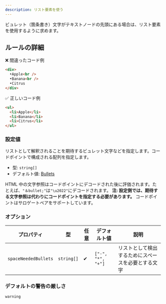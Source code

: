 ```yaml
---
description: リスト要素を使う
---
```


ビュレット（箇条書き）文字がテキストノードの先頭にある場合は、リスト要素を使用するように求めます。

## ルールの詳細

❌ 間違ったコード例

```html
<div>
  •Apple<br />
  •Banana<br />
  •Citrus
</div>
```

✅ 正しいコード例

```html
<ul>
  <li>Apple</li>
  <li>Banana</li>
  <li>Citrus</li>
</ul>
```

### 設定値

リストとして解釈されることを期待するビュレット文字などを指定します。コードポイントで構成される配列を指定します。

- 型: `string[]`
- デフォルト値: [Bullets](https://github.com/markuplint/markuplint/blob/main/packages/%40markuplint/rules/src/use-list/index.ts#L11-L52)

HTML 中の文字参照はコードポイントにデコードされた後に評価されます。たとえば、`"＆bullet;"`は`"\u2022"`にデコードされます。 **注: 設定側では、期待する文字参照は代わりにコードポイントを指定する必要があります。** コードポイントはサロゲートペアをサポートしています。

### オプション

| プロパティ           | 型         | 任意 | デフォルト値      | 説明                                               |
| -------------------- | ---------- | ---- | ----------------- | -------------------------------------------------- |
| `spaceNeededBullets` | `string[]` | ✔    | `["-", "*", "+"]` | リストとして検出するためにスペースを必要とする文字 |

### デフォルトの警告の厳しさ

`warning`
